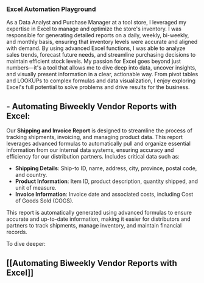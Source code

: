 ### **Excel Automation Playground**


As a Data Analyst and Purchase Manager at a tool store, I leveraged my expertise in Excel to manage and optimize the store's inventory. I was responsible for generating detailed reports on a daily, weekly, bi-weekly, and monthly basis, ensuring that inventory levels were accurate and aligned with demand. By using advanced Excel functions, I was able to analyze sales trends, forecast future needs, and streamline purchasing decisions to maintain efficient stock levels. My passion for Excel goes beyond just numbers—it's a tool that allows me to dive deep into data, uncover insights, and visually present information in a clear, actionable way. From pivot tables and LOOKUPs to complex formulas and data visualization, I enjoy exploring Excel's full potential to solve problems and drive results for the business.


## - Automating Biweekly Vendor Reports with Excel:

Our **Shipping and Invoice Report** is designed to streamline the process of tracking shipments, invoicing, and managing product data. This report leverages advanced formulas to automatically pull and organize essential information from our internal data systems, ensuring accuracy and efficiency for our distribution partners.
Includes critical data such as:
- **Shipping Details**: Ship-to ID, name, address, city, province, postal code, and country.
- **Product Information**: Item ID, product description, quantity shipped, and unit of measure.
- **Invoice Information**: Invoice date and associated costs, including Cost of Goods Sold (COGS).

This report is automatically generated using advanced formulas to ensure accurate and up-to-date information, making it easier for distributors and partners to track shipments, manage inventory, and maintain financial records.

To dive deeper: 

## [[Automating Biweekly Vendor Reports with Excel]]













